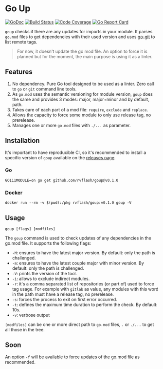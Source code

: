 # Go Up

[![GoDoc](https://godoc.org/github.com/rvflash/goup?status.svg)](https://godoc.org/github.com/rvflash/goup)
[![Build Status](https://img.shields.io/travis/rvflash/goup.svg)](https://travis-ci.org/rvflash/goup)
[![Code Coverage](https://img.shields.io/codecov/c/github/rvflash/goup.svg)](http://codecov.io/github/rvflash/goup?branch=master)
[![Go Report Card](https://goreportcard.com/badge/github.com/rvflash/goup)](https://goreportcard.com/report/github.com/rvflash/goup)


`goup` checks if there are any updates for imports in your module.
It parses `go.mod` files to get dependencies with their used version and uses [go-git](https://github.com/src-d/go-git) to list remote tags. 

> For now, it doesn't update the go mod file. An option to force it is planned but for the moment,
> the main purpose is using it as a linter.


## Features

1. No dependency. Pure Go tool designed to be used as a linter. Zero call to `go` or `git` command line tools.
1. As `go.mod` uses the semantic versioning for module version, `goup` does the same and provides 3 modes: major, major+minor and by default, path. 
1. Takes care of each part of a mod file: `require`, `exclude` and `replace`.
1. Allows the capacity to force some module to only use release tag, no prerelease.
1. Manages one or more `go.mod` files with `./...` as parameter. 


## Installation

It's important to have reproducible CI, so it's recommended to install a specific version of `goup` available
on the [releases page](https://github.com/rvflash/goup/releases).


### Go

```shell script
GO111MODULE=on go get github.com/rvflash/goup@v0.1.0
```

### Docker

```shell script
docker run --rm -v $(pwd):/pkg rvflash/goup:v0.1.0 goup -V
```

## Usage

```shell script
goup [flags] [modfiles]
```

The `goup` command is used to check updates of any dependencies in the go.mod file.
It supports the following flags:

* `-M`: ensures to have the latest major version. By default: only the path is challenged.
* `-m`: ensures to have the latest couple major with minor version. By default: only the path is challenged.
* `-V`: prints the version of the tool.
* `-i`: allows to exclude indirect modules.
* `-r`: it's a comma separated list of repositories (or part of) used to force tag usage.
For example with `gitlab` as value, any modules with this word in the path must have a release tag, no prerelease.  
* `-s`: forces the process to exit on first error occurred.
* `-t`: defines the maximum time duration to perform the check. By default: 10s. 
* `-v`: verbose output

`[modfiles]` can be one or more direct path to `go.mod` files, `.` or `./...` to get all those in the tree.


## Soon

An option `-f` will be available to force updates of the go.mod file as recommended.